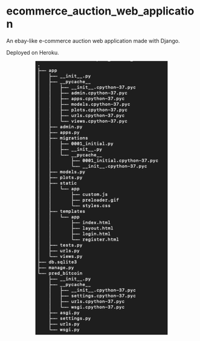 # ecommerce_auction_web_application
An ebay-like e-commerce auction web application made with Django.

Deployed on Heroku. 
<p align="center">
  <img width="350" src="https://github.com/fangyiyu/Bitcoin_Prediction_Django/blob/master/structure.png">
</p>


